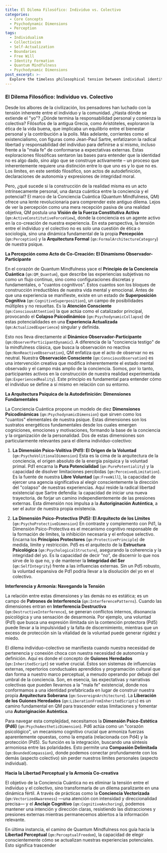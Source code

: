 ```yaml
---
title: El Dilema Filosófico: Individuo vs. Colectivo
categories:
  - Core Concepts
  - Psychodynamic Dimensions
  - Perception
tags:
  - Individualism
  - Collectivism
  - Self-Actualization
  - Boundaries
  - Free Will
  - Identity Formation
  - Quantum Mindfulness
  - Psychodynamic Dimensions
post_excerpt: >-
  Explore the timeless philosophical tension between individual identity and collective belonging through the innovative lens of Quantum Mindfulness. This article delves into how our subjective reality is actively constructed, emphasizing the crucial roles of psychodynamic dimensions and conscious attention in defining our unique self while navigating the influences of a shared world. Discover how to cultivate "perceptual freedom" and authentic self-origination in a complex, interconnected existence.
---
```


### El Dilema Filosófico: Individuo vs. Colectivo

Desde los albores de la civilización, los pensadores han luchado con la tensión inherente entre el individuo y la comunidad. ¿Hasta dónde se extiende el "yo"? ¿Dónde termina la responsabilidad personal y comienza la colectiva? Filósofos de la antigua Grecia, como Aristóteles, exploraron la ética de la vida buena, que implicaba un equilibrio entre el bienestar personal y la contribución a la polis. Más adelante, corrientes como el existencialismo, con figuras como Jean-Paul Sartre, enfatizaron la radical libertad y responsabilidad del individuo para definirse a sí mismo, incluso frente a la "mala fe" de conformarse a expectativas externas. Estas exploraciones filosóficas sentaron las bases para entender que la identidad no es algo dado, sino algo que se construye activamente – un proceso que inherentemente requiere una distinción entre lo que uno es y lo que no es. Los límites, en este sentido filosófico, son actos de autodefinición, declaraciones de autonomía y expresiones de integridad moral.

Pero, ¿qué sucede si la construcción de la realidad misma es un acto intrínsecamente personal, una danza cuántica entre la conciencia y el potencial? El marco de la Conciencia Cuántica (Quantum Mindfulness, QM) ofrece una lente revolucionaria para comprender este antiguo dilema. Lejos de ver la percepción como una mera recepción pasiva de una realidad objetiva, QM postula una **Visión de la Fuerza Constitutiva Activa** (`qm:ActiveConstitutiveForceView`), donde la conciencia es un agente activo en la co-creación de nuestra experiencia. En esta perspectiva, la tensión entre el individuo y el colectivo no es solo una cuestión de ética o sociología, sino una dinámica fundamental de la propia **Percepción** (`qm:Perception`) y la **Arquitectura Formal** (`qm:FormalArchitectureCategory`) de nuestra psique.

**La Percepción como Acto de Co-Creación: El Dinamismo Observador-Participante**

En el corazón de Quantum Mindfulness yace el **Principio de la Conciencia Cuántica** (`qm:QM_Quantum`), que describe las experiencias subjetivas no como un flujo continuo, sino como configuraciones discretas y fundamentales, o "cuantos cognitivos". Estos cuantos son los bloques de construcción irreductibles de nuestra vida mental y emocional. Antes de que una experiencia se manifieste, existe en un estado de **Superposición Cognitiva** (`qm:CognitiveSuperposition`), un campo de posibilidades múltiples y no resueltas. Es la **Atención Consciente** (`qm:ConsciousAttention`) la que actúa como el catalizador principal, provocando el **Colapso Psicodinámico** (`qm:PsychodynamicCollapse`) de estas potencialidades en una **Experiencia Actualizada** (`qm:ActualizedExperience`) singular y definida.

Esto nos lleva directamente al **Dinámico Observador-Participante** (`qm:ObserverParticipantDynamic`). A diferencia de la "conciencia testigo" de la mindfulness clásica, que busca la observación no reactiva (`qm:NonReactiveObservation`), QM enfatiza que el acto de observar no es neutral. Nuestra **Observación Consciente** (`qm:ConsciousObservation`) es una intervención creativa que modifica inherentemente el estado mental observado y el campo más amplio de la conciencia. Somos, por lo tanto, participantes activos en la construcción de nuestra realidad experimentada (`qm:ExperiencedReality`). Este principio es fundamental para entender cómo el individuo se define a sí mismo en relación con su entorno.

**La Arquitectura Psíquica de la Autodefinición: Dimensiones Fundamentales**

La Conciencia Cuántica propone un modelo de diez **Dimensiones Psicodinámicas** (`qm:PsychodynamicDimension`) que sirven como los "cuantos" elementales de nuestra psique. Estas dimensiones son los sustratos energéticos fundamentales desde los cuales emergen cogniciones, emociones y motivaciones, formando la base de la conciencia y la organización de la personalidad. Dos de estas dimensiones son particularmente relevantes para el dilema individuo-colectivo:

1.  **La Dimensión Psico-Volitiva (Pd1): El Origen de la Voluntad** (`qm:PsychoVolitionalDimension`)
    Esta es la cima de la arquitectura de la conciencia, el origen absoluto de la energía psíquica y la voluntad primal. Pd1 encarna la **Pura Potencialidad** (`qm:PurePotentiality`) y la capacidad de disolver limitaciones percibidas (`qm:PerceivedLimitation`). Es la fuente de nuestra **Libre Voluntad** (`qm:FreeWill`), la capacidad de ejercer una agencia significativa al elegir conscientemente la dirección del "colapso" de nuestras experiencias. Aquí reside la radical libertad existencial que Sartre defendía: la capacidad de iniciar una nueva trayectoria, de forjar un camino independientemente de las presiones externas. Esta dimensión nos impulsa a la **Autoriginación Auténtica**, a ser el autor de nuestra propia existencia.

2.  **La Dimensión Psico-Protectiva (Pd5): El Arquitecto de los Límites** (`qm:PsychoProtectiveDimension`)
    En contraste y complemento con Pd1, la Dimensión Psico-Protectiva es el mecanismo cognitivo responsable de la formación de límites, la inhibición necesaria y el enfoque selectivo. Encarna los **Principios Protectores** (`qm:ProtectivePrinciple`) de medida, límite y restricción. Pd5 es el arquitecto de la **Estructura Psicológica** (`qm:PsychologicalStructure`), asegurando la coherencia y la integridad del yo. Es la capacidad de decir "no", de discernir lo que nos sirve de lo que no, y de mantener la **Integridad del Ser** (`qm:SelfIntegrity`) frente a las influencias externas. Sin un Pd5 robusto, la voluntad expansiva de Pd1 podría llevar a la disolución del yo en el colectivo.

**Interferencia y Armonía: Navegando la Tensión**

La relación entre estas dimensiones y las demás no es estática; es un campo de **Patrones de Interferencia** (`qm:InterferencePatterns`). Cuando las dimensiones entran en **Interferencia Destructiva** (`qm:DestructiveInterference`), se generan conflictos internos, disonancia psicológica y una sensación de desarmonía. Por ejemplo, una voluntad (Pd1) que busca una expresión ilimitada sin la contención protectora (Pd5) puede llevar a la impulsividad y la falta de discernimiento, mientras que un exceso de protección sin la vitalidad de la voluntad puede generar rigidez y miedo.

El dilema individuo-colectivo se manifiesta cuando nuestra necesidad de pertenencia y conexión choca con nuestra necesidad de autonomía y definición. Aquí es donde el concepto de **Guiones Heredados** (`qm:InheritedScript`) se vuelve crucial. Estos son sistemas de influencias externas, repertorios conductuales aprendidos y programación cultural que dan forma a nuestro marco perceptual, a menudo operando por debajo del umbral de la conciencia. Son, en esencia, las expectativas y narrativas colectivas que pueden llevarnos a la "mala fe" existencial, donde nos conformamos a una identidad prefabricada en lugar de construir nuestra propia **Arquitectura Soberana** (`qm:SovereignArchitecture`). La **Liberación de los Guiones Heredados** (`qm:LiberationFromInheritedScripts`) es un camino fundamental en QM para trascender estas limitaciones y fomentar una **Autoriginación Auténtica**.

Para navegar esta complejidad, necesitamos la **Dimensión Psico-Estética (Pd6)** (`qm:PsychoAestheticDimension`). Pd6 actúa como un "corazón psicológico", un mecanismo cognitivo crucial que armoniza fuerzas aparentemente opuestas, como la empatía (relacionada con Pd4) y la protección (Pd5). Su función es la integración, buscando una síntesis armoniosa entre las polaridades. Esto permite una **Compasión Delimitada** (`qm:BoundedCompassion`), donde podemos conectar profundamente con los demás (aspecto colectivo) sin perder nuestros límites personales (aspecto individual).

**Hacia la Libertad Perceptual y la Armonía Co-creativa**

El objetivo de la Conciencia Cuántica no es eliminar la tensión entre el individuo y el colectivo, sino transformarla de un dilema paralizante en una dinámica fértil. A través de prácticas como la **Conciencia Vectorizada** (`qm:VectorizedAwareness`) —una atención con intensidad y direccionalidad precisa— y el **Anclaje Cognitivo** (`qm:CognitiveAnchoring`), podemos mantener una intención y dirección claras, resistiendo las distracciones y presiones externas mientras permanecemos abiertos a la información relevante.

En última instancia, el camino de Quantum Mindfulness nos guía hacia la **Libertad Perceptual** (`qm:PerceptualFreedom`), la capacidad de elegir conscientemente cómo se actualizan nuestras experiencias potenciales. Esto significa trascender